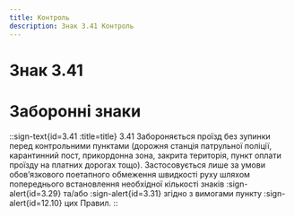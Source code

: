 ```yaml
---
title: Контроль
description: Знак 3.41 Контроль
---
```

# Знак 3.41
# Заборонні знаки
::sign-text{id=3.41 :title=title}
3.41 Забороняється проїзд без зупинки перед контрольними пунктами (дорожня станція патрульної поліції, карантинний пост, прикордонна зона, закрита територія, пункт оплати проїзду на платних дорогах тощо).
Застосовується лише за умови обов’язкового поетапного обмеження швидкості руху шляхом попереднього встановлення необхідної кількості знаків :sign-alert{id=3.29} та/або :sign-alert{id=3.31} згідно з вимогами пункту :sign-alert{id=12.10} цих Правил.
::